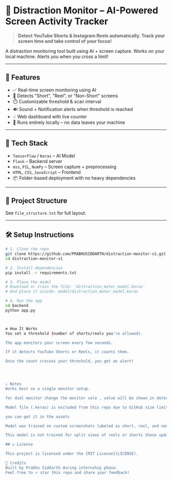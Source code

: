 # 🧠 Distraction Monitor – AI-Powered Screen Activity Tracker

> **Detect YouTube Shorts & Instagram Reels automatically. Track your screen time and take control of your focus!**

A distraction monitoring tool built using AI + screen capture. Works on your local machine. Alerts you when you cross a limit!

---

## 🚀 Features

- ✅ Real-time screen monitoring using AI
- 🎯 Detects "Short", "Reel", or "Non-Short" screens
- ⏱️ Customizable threshold & scan interval
- 🔊 Sound + Notification alerts when threshold is reached
- 💡 Web dashboard with live counter
- 🔐 Runs entirely locally – no data leaves your machine

---

## 🧠 Tech Stack

- `TensorFlow` / `Keras` – AI Model
- `Flask` – Backend server
- `mss`, `PIL`, `NumPy` – Screen capture + preprocessing
- `HTML`, `CSS`, `JavaScript` – Frontend
- 📦 Folder-based deployment with no heavy dependencies

---

## 📁 Project Structure

See `file_structure.txt` for full layout.

---

## 🛠️ Setup Instructions

```bash
# 1. Clone the repo
git clone https://github.com/PRABHUSIDDARTH/distraction-monitor-v1.git
cd distraction-monitor-v1

# 2. Install dependencies
pip install -r requirements.txt

# 3. Place the model
# Download or train the file: 'distraction_meter_model.keras'
# And place it inside: model/distraction_meter_model.keras

# 4. Run the app
cd backend
python app.py



⚙️ How It Works
You set a threshold (number of shorts/reels you're allowed).

The app monitors your screen every few seconds.

If it detects YouTube Shorts or Reels, it counts them.

Once the count crosses your threshold, you get an alert!




⚠️ Notes
Works best on a single monitor setup.

for dual monitor change the monitor vale , value will be shown in detect monitor on windows.  #default primary monitor[1]

Model file (.keras) is excluded from this repo due to GitHub size limits.

you can get it in the assets

Model was trained on custom screenshots labeled as short, reel, and non_short.

This model is not trained for split views of reels or shorts those updates will be given soon

## ⚖️ License

This project is licensed under the [MIT License](LICENSE).

🙌 Credits
Built by Prabhu Siddarth during internship phase.
Feel free to ⭐ star this repo and share your feedback!


